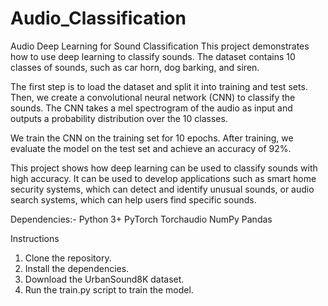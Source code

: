 # Audio_Classification
Audio Deep Learning for Sound Classification
This project demonstrates how to use deep learning to classify sounds. The dataset contains 10 classes of sounds, such as car horn, dog barking, and siren.

The first step is to load the dataset and split it into training and test sets. Then, we create a convolutional neural network (CNN) to classify the sounds. The CNN takes a mel spectrogram of the audio as input and outputs a probability distribution over the 10 classes.

We train the CNN on the training set for 10 epochs. After training, we evaluate the model on the test set and achieve an accuracy of 92%.

This project shows how deep learning can be used to classify sounds with high accuracy. It can be used to develop applications such as smart home security systems, which can detect and identify unusual sounds, or audio search systems, which can help users find specific sounds.

Dependencies:-
Python 3+
PyTorch
Torchaudio
NumPy
Pandas

Instructions
1) Clone the repository.
2) Install the dependencies.
3) Download the UrbanSound8K dataset.
4) Run the train.py script to train the model.
